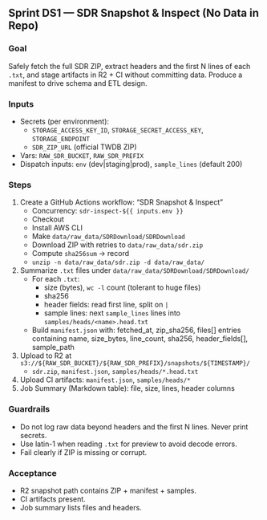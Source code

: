 ## Sprint DS1 — SDR Snapshot & Inspect (No Data in Repo)

### Goal
Safely fetch the full SDR ZIP, extract headers and the first N lines of each `.txt`, and stage artifacts in R2 + CI without committing data. Produce a manifest to drive schema and ETL design.

### Inputs
- Secrets (per environment):
  - `STORAGE_ACCESS_KEY_ID`, `STORAGE_SECRET_ACCESS_KEY`, `STORAGE_ENDPOINT`
  - `SDR_ZIP_URL` (official TWDB ZIP)
- Vars: `RAW_SDR_BUCKET`, `RAW_SDR_PREFIX`
- Dispatch inputs: `env` (dev|staging|prod), `sample_lines` (default 200)

### Steps
1) Create a GitHub Actions workflow: “SDR Snapshot & Inspect”
   - Concurrency: `sdr-inspect-${{ inputs.env }}`
   - Checkout
   - Install AWS CLI
   - Make `data/raw_data/SDRDownload/SDRDownload`
   - Download ZIP with retries to `data/raw_data/sdr.zip`
   - Compute `sha256sum` → record
   - `unzip -n data/raw_data/sdr.zip -d data/raw_data/`
2) Summarize `.txt` files under `data/raw_data/SDRDownload/SDRDownload/`
   - For each `.txt`:
     - size (bytes), `wc -l` count (tolerant to huge files)
     - sha256
     - header fields: read first line, split on `|`
     - sample lines: next `sample_lines` lines into `samples/heads/<name>.head.txt`
   - Build `manifest.json` with: fetched_at, zip_sha256, files[] entries containing name, size_bytes, line_count, sha256, header_fields[], sample_path
3) Upload to R2 at `s3://${RAW_SDR_BUCKET}/${RAW_SDR_PREFIX}/snapshots/${TIMESTAMP}/`
   - `sdr.zip`, `manifest.json`, `samples/heads/*.head.txt`
4) Upload CI artifacts: `manifest.json`, `samples/heads/*`
5) Job Summary (Markdown table): file, size, lines, header columns

### Guardrails
- Do not log raw data beyond headers and the first N lines. Never print secrets.
- Use latin-1 when reading `.txt` for preview to avoid decode errors.
- Fail clearly if ZIP is missing or corrupt.

### Acceptance
- R2 snapshot path contains ZIP + manifest + samples.
- CI artifacts present.
- Job summary lists files and headers.


